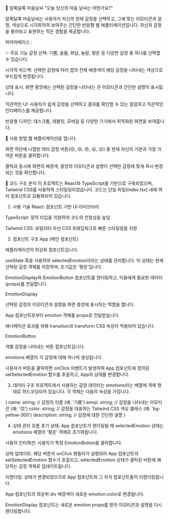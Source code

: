 🌈 알록달록 마음날씨
"오늘 당신의 마음 날씨는 어떤가요?"

알록달록 마음날씨는 사용자가 자신의 현재 감정을 선택하고, 그에 맞는 이모티콘과 설명, 색상으로 시각화하여 보여주는 간단한 반응형 웹 애플리케이션입니다. 자신의 감정을 돌아보고 표현하는 작은 경험을 제공합니다.

파이어베이스 :



✨ 주요 기능
감정 선택: 기쁨, 슬픔, 화남, 놀람, 평온 등 다양한 감정 중 하나를 선택할 수 있습니다.

시각적 피드백: 선택한 감정에 따라 앱의 전체 배경색이 해당 감정을 나타내는 색상으로 부드럽게 변경됩니다.

상태 표시: 화면 중앙에는 선택된 감정을 나타내는 큰 이모티콘과 간단한 설명이 표시됩니다.

직관적인 UI: 사용자가 쉽게 감정을 선택하고 결과를 확인할 수 있는 깔끔하고 직관적인 인터페이스를 제공합니다.

반응형 디자인: 데스크톱, 태블릿, 모바일 등 다양한 기기에서 최적화된 화면을 보여줍니다.

🚀 사용 방법
웹 애플리케이션을 엽니다.

화면 하단에 나열된 여러 감정 버튼(😊, 😢, 😠, 😮, 😌) 중 현재 자신의 기분과 가장 가까운 버튼을 클릭합니다.

클릭과 동시에 화면의 배경색, 중앙의 이모티콘과 설명이 선택한 감정에 맞게 즉시 변경되는 것을 확인합니다.

🔧 코드 구조 분석
이 프로젝트는 React와 TypeScript를 기반으로 구축되었으며, Tailwind CSS를 사용하여 스타일링되었습니다. 코드는 단일 파일(index.tsx) 내에 여러 컴포넌트로 모듈화되어 있습니다.

1. 사용 기술
React: 컴포넌트 기반 UI 라이브러리

TypeScript: 정적 타입을 지원하여 코드의 안정성을 높임

Tailwind CSS: 유틸리티 우선 CSS 프레임워크로 빠른 스타일링을 지원

2. 컴포넌트 구조
App (메인 컴포넌트)

애플리케이션의 최상위 컴포넌트입니다.

useState 훅을 사용하여 selectedEmotion이라는 상태를 관리합니다. 이 상태는 현재 선택된 감정 객체를 저장하며, 초기값은 '평온'입니다.

EmotionDisplay와 EmotionButton 컴포넌트를 렌더링하고, 이들에게 필요한 데이터(props)를 전달합니다.

EmotionDisplay

선택된 감정의 이모티콘과 설명을 화면 중앙에 표시하는 역할을 합니다.

App 컴포넌트로부터 emotion 객체를 props로 전달받습니다.

애니메이션 효과를 위해 transition과 transform CSS 속성이 적용되어 있습니다.

EmotionButton

개별 감정을 나타내는 버튼 컴포넌트입니다.

emotions 배열의 각 감정에 대해 하나씩 생성됩니다.

사용자가 버튼을 클릭하면 onClick 이벤트가 발생하여 App 컴포넌트에 정의된 setSelectedEmotion 함수를 호출하고, App의 상태를 변경합니다.

3. 데이터 구조
프로젝트에서 사용하는 감정 데이터는 emotions라는 배열에 객체 형태로 하드코딩되어 있습니다. 각 객체는 다음의 속성을 가집니다.

{
  name: string; // 감정의 이름 (예: '기쁨')
  emoji: string; // 감정을 나타내는 이모티콘 (예: '😊')
  color: string; // 감정을 대표하는 Tailwind CSS 색상 클래스 (예: 'bg-yellow-300')
  description: string; // 감정에 대한 간단한 설명
}

4. 상태 관리 흐름
초기 상태: App 컴포넌트가 렌더링될 때 selectedEmotion 상태는 emotions 배열의 '평온' 객체로 초기화됩니다.

사용자 인터랙션: 사용자가 특정 EmotionButton을 클릭합니다.

상태 업데이트: 해당 버튼의 onClick 핸들러가 실행되어 App 컴포넌트의 setSelectedEmotion 함수가 호출되고, selectedEmotion 상태가 클릭된 버튼에 해당하는 감정 객체로 업데이트됩니다.

리렌더링: 상태가 변경되었으므로 App 컴포넌트와 그 자식 컴포넌트들이 리렌더링됩니다.

App 컴포넌트의 최상위 div 배경색이 새로운 emotion.color로 변경됩니다.

EmotionDisplay 컴포넌트는 새로운 emotion props를 받아 이모티콘과 설명을 다시 렌더링합니다.
